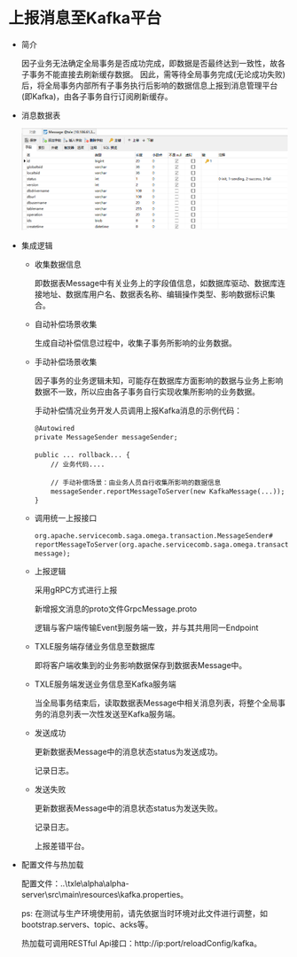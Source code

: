 # 上报消息至Kafka平台

+ 简介

  因子业务无法确定全局事务是否成功完成，即数据是否最终达到一致性，故各子事务不能直接去刷新缓存数据。
  因此，需等待全局事务完成(无论成功失败)后，将全局事务内部所有子事务执行后影响的数据信息上报到消息管理平台(即Kafka)，由各子事务自行订阅刷新缓存。

+ 消息数据表

  ![](pic/3.1.4_report_msg_table.png)

+ 集成逻辑

  + 收集数据信息

    即数据表Message中有关业务上的字段值信息，如数据库驱动、数据库连接地址、数据库用户名、数据表名称、编辑操作类型、影响数据标识集合。

  + 自动补偿场景收集

    生成自动补偿信息过程中，收集子事务所影响的业务数据。

  + 手动补偿场景收集

    因子事务的业务逻辑未知，可能存在数据库方面影响的数据与业务上影响数据不一致，所以应由各子事务自行实现收集所影响的业务数据。

    手动补偿情况业务开发人员调用上报Kafka消息的示例代码：
    ```
    @Autowired
    private MessageSender messageSender;
    
    public ... rollback... {
        // 业务代码....
    
        // 手动补偿场景：由业务人员自行收集所影响的数据信息
        messageSender.reportMessageToServer(new KafkaMessage(...));
    }
    ```
  + 调用统一上报接口

    ```
    org.apache.servicecomb.saga.omega.transaction.MessageSender#
    reportMessageToServer(org.apache.servicecomb.saga.omega.transaction.KafkaMessage message);
    ```
  + 上报逻辑

    采用gRPC方式进行上报

    新增报文消息的proto文件GrpcMessage.proto

    逻辑与客户端传输Event到服务端一致，并与其共用同一Endpoint

  + TXLE服务端存储业务信息至数据库

    即将客户端收集到的业务影响数据保存到数据表Message中。

  + TXLE服务端发送业务信息至Kafka服务端

    当全局事务结束后，读取数据表Message中相关消息列表，将整个全局事务的消息列表一次性发送至Kafka服务端。

  + 发送成功

    更新数据表Message中的消息状态status为发送成功。

    记录日志。

  + 发送失败

    更新数据表Message中的消息状态status为发送失败。

    记录日志。

    上报差错平台。

+ 配置文件与热加载

    配置文件：..\txle\alpha\alpha-server\src\main\resources\kafka.properties。

    ps: 在测试与生产环境使用前，请先依据当时环境对此文件进行调整，如bootstrap.servers、topic、acks等。

    热加载可调用RESTful Api接口：http://ip:port/reloadConfig/kafka。

